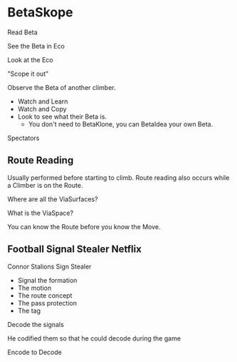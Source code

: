 # BetaSkope

Read Beta

See the Beta in Eco

Look at the Eco

"Scope it out"

Observe the Beta of another climber.

- Watch and Learn
- Watch and Copy
- Look to see what their Beta is.
    - You don't need to BetaKlone, you can BetaIdea your own Beta.

Spectators

## <via>Route</via> Reading

Usually performed before starting to climb. <via>Route</via> reading also occurs while a Climber is on the <via>Route</via>.

Where are all the ViaSurfaces?

What is the ViaSpace?

You can know the <via>Route</via> before you know the Move.

## Football Signal Stealer Netflix

 Connor Stalions Sign Stealer

- Signal the formation
- The motion
- The route concept
- The pass protection
- The tag

Decode the signals

He codified them so that he could decode during the game

Encode to Decode
